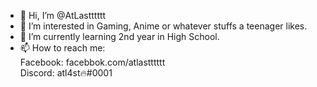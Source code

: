- 👋 Hi, I’m @AtLastttttt
- 👀 I’m interested in Gaming, Anime or whatever stuffs a teenager likes.
- 🌱 I’m currently learning 2nd year in High School. 
- 📫 How to reach me:  
Facebook: facebbok.com/atlastttttt  
Discord: atl4st🔥#0001

<!---
atlast-16/atlast-16 is a ✨ special ✨ repository because its `README.md` (this file) appears on your GitHub profile.
You can click the Preview link to take a look at your changes.
--->
